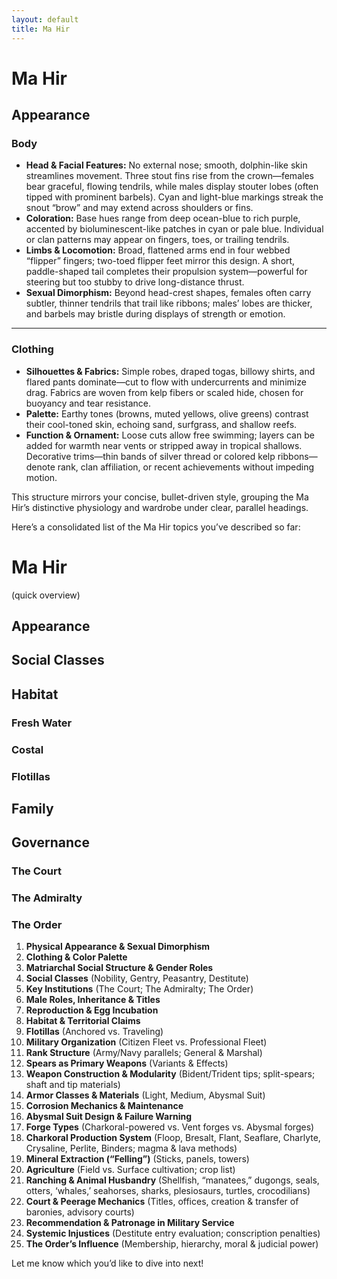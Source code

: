 ```yaml
---
layout: default
title: Ma Hir
---
```


# Ma Hir

## Appearance

### Body

- **Head & Facial Features:** No external nose; smooth, dolphin-like skin streamlines movement. Three stout fins rise from the crown—females bear graceful, flowing tendrils, while males display stouter lobes (often tipped with prominent barbels). Cyan and light-blue markings streak the snout “brow” and may extend across shoulders or fins.
- **Coloration:** Base hues range from deep ocean-blue to rich purple, accented by bioluminescent-like patches in cyan or pale blue. Individual or clan patterns may appear on fingers, toes, or trailing tendrils.
- **Limbs & Locomotion:** Broad, flattened arms end in four webbed “flipper” fingers; two-toed flipper feet mirror this design. A short, paddle-shaped tail completes their propulsion system—powerful for steering but too stubby to drive long-distance thrust.
- **Sexual Dimorphism:** Beyond head-crest shapes, females often carry subtler, thinner tendrils that trail like ribbons; males’ lobes are thicker, and barbels may bristle during displays of strength or emotion.

---

### Clothing

- **Silhouettes & Fabrics:** Simple robes, draped togas, billowy shirts, and flared pants dominate—cut to flow with undercurrents and minimize drag. Fabrics are woven from kelp fibers or scaled hide, chosen for buoyancy and tear resistance.
- **Palette:** Earthy tones (browns, muted yellows, olive greens) contrast their cool-toned skin, echoing sand, surfgrass, and shallow reefs.
- **Function & Ornament:** Loose cuts allow free swimming; layers can be added for warmth near vents or stripped away in tropical shallows. Decorative trims—thin bands of silver thread or colored kelp ribbons—denote rank, clan affiliation, or recent achievements without impeding motion.

This structure mirrors your concise, bullet-driven style, grouping the Ma Hir’s distinctive physiology and wardrobe under clear, parallel headings.


Here’s a consolidated list of the Ma Hir topics you’ve described so far:


# Ma Hir

(quick overview)

## Appearance

## Social Classes

## Habitat

### Fresh Water

### Costal

### Flotillas

## Family

## Governance

### The Court

### The Admiralty

### The Order

1. **Physical Appearance & Sexual Dimorphism**
2. **Clothing & Color Palette**
3. **Matriarchal Social Structure & Gender Roles**
4. **Social Classes** (Nobility, Gentry, Peasantry, Destitute)
5. **Key Institutions** (The Court; The Admiralty; The Order)
6. **Male Roles, Inheritance & Titles**
7. **Reproduction & Egg Incubation**
8. **Habitat & Territorial Claims**
9. **Flotillas** (Anchored vs. Traveling)
10. **Military Organization** (Citizen Fleet vs. Professional Fleet)
11. **Rank Structure** (Army/Navy parallels; General & Marshal)
12. **Spears as Primary Weapons** (Variants & Effects)
13. **Weapon Construction & Modularity** (Bident/Trident tips; split-spears; shaft and tip materials)
14. **Armor Classes & Materials** (Light, Medium, Abysmal Suit)
15. **Corrosion Mechanics & Maintenance**
16. **Abysmal Suit Design & Failure Warning**
17. **Forge Types** (Charkoral-powered vs. Vent forges vs. Abysmal forges)
18. **Charkoral Production System** (Floop, Bresalt, Flant, Seaflare, Charlyte, Crysaline, Perlite, Binders; magma & lava methods)
19. **Mineral Extraction (“Felling”)** (Sticks, panels, towers)
20. **Agriculture** (Field vs. Surface cultivation; crop list)
21. **Ranching & Animal Husbandry** (Shellfish, “manatees,” dugongs, seals, otters, ‘whales,’ seahorses, sharks, plesiosaurs, turtles, crocodilians)
22. **Court & Peerage Mechanics** (Titles, offices, creation & transfer of baronies, advisory courts)
23. **Recommendation & Patronage in Military Service**
24. **Systemic Injustices** (Destitute entry evaluation; conscription penalties)
25. **The Order’s Influence** (Membership, hierarchy, moral & judicial power)

Let me know which you’d like to dive into next!

